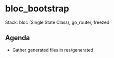 # bloc_bootstrap

Stack: bloc (Single State Class), go_router, freezed

## Agenda
- Gather generated files in res/generated
